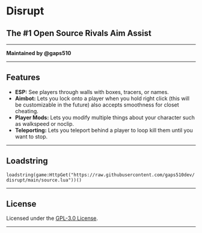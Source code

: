 # Disrupt

## The #1 Open Source Rivals Aim Assist

---

**Maintained by @gaps510** 

---

## Features

- **ESP:** See players through walls with boxes, tracers, or names.
- **Aimbot:** Lets you lock onto a player when you hold right click (this will be customizable in the future) also accepts smoothness for closet cheating.
- **Player Mods:** Lets you modify multiple things about your character such as walkspeed or noclip.
- **Teleporting:** Lets you teleport behind a player to loop kill them until you want to stop.


---

## Loadstring

 `loadstring(game:HttpGet("https://raw.githubusercontent.com/gaps510dev/disrupt/main/source.lua"))()`

---
## License

Licensed under the [GPL-3.0 License](LICENSE).

---
